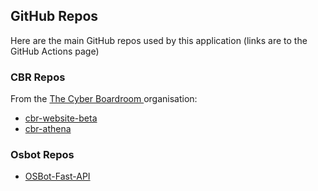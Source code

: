 ## GitHub Repos 

Here are the main GitHub repos used by this application (links are to the GitHub Actions page)

### CBR Repos

From the [The Cyber Boardroom ](https://github.com/the-cyber-boardroom) organisation:

 - [cbr-website-beta](https://github.com/the-cyber-boardroom/cbr-website-beta/actions)
 - [cbr-athena](https://github.com/the-cyber-boardroom/cbr-athena/actions)

### Osbot Repos

 - [OSBot-Fast-API](https://github.com/owasp-sbot/OSBot-Fast-API/actions/runs/10097114901)